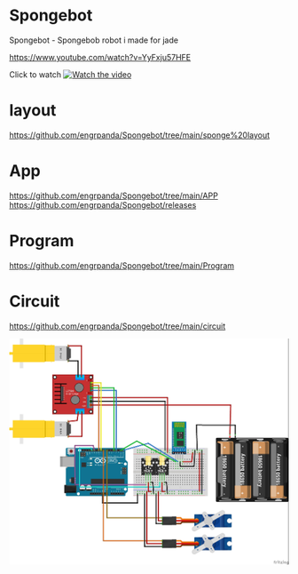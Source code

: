 # Spongebot
Spongebot - Spongebob robot i made for jade


https://www.youtube.com/watch?v=YyFxju57HFE

Click to watch
[![Watch the video](https://img.youtube.com/vi/YyFxju57HFE/maxresdefault.jpg)](https://youtu.be/YyFxju57HFE)




# layout
https://github.com/engrpanda/Spongebot/tree/main/sponge%20layout


# App
https://github.com/engrpanda/Spongebot/tree/main/APP
https://github.com/engrpanda/Spongebot/releases


# Program
https://github.com/engrpanda/Spongebot/tree/main/Program


# Circuit
https://github.com/engrpanda/Spongebot/tree/main/circuit

<img src="https://github.com/engrpanda/Spongebot/blob/main/circuit/spongebot%20circuit_bb.jpg" width="700">



